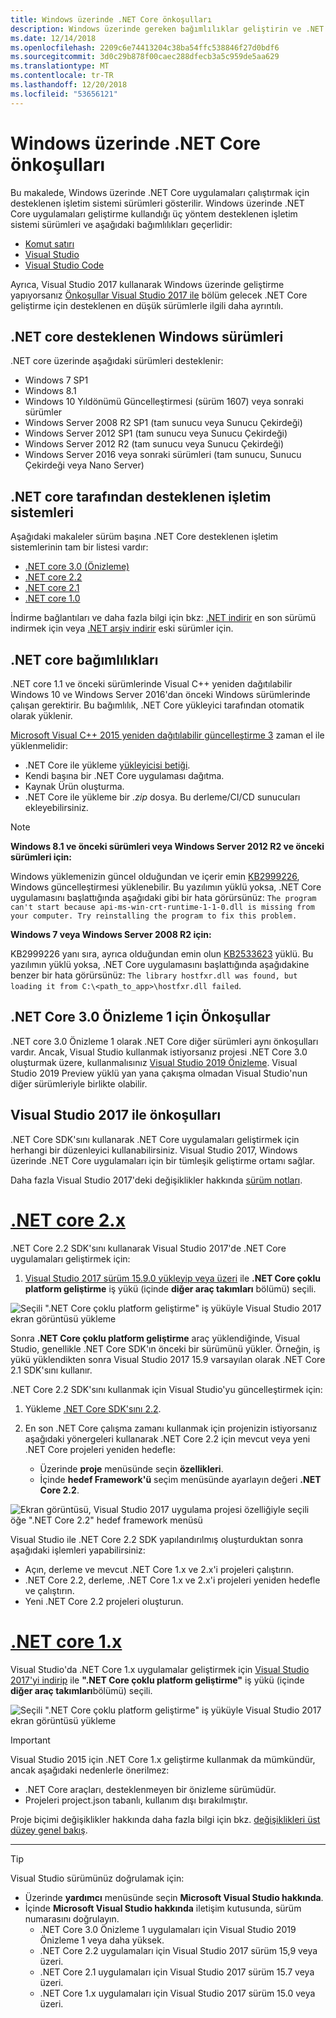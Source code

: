 ```yaml
---
title: Windows üzerinde .NET Core önkoşulları
description: Windows üzerinde gereken bağımlılıklar geliştirin ve .NET Core uygulamaları çalıştırmak için makine öğrenin.
ms.date: 12/14/2018
ms.openlocfilehash: 2209c6e74413204c38ba54ffc538846f27d0bdf6
ms.sourcegitcommit: 3d0c29b878f00caec288dfecb3a5c959de5aa629
ms.translationtype: MT
ms.contentlocale: tr-TR
ms.lasthandoff: 12/20/2018
ms.locfileid: "53656121"
---
```

# <a name="prerequisites-for-net-core-on-windows"></a>Windows üzerinde .NET Core önkoşulları

Bu makalede, Windows üzerinde .NET Core uygulamaları çalıştırmak için desteklenen işletim sistemi sürümleri gösterilir. Windows üzerinde .NET Core uygulamaları geliştirme kullandığı üç yöntem desteklenen işletim sistemi sürümleri ve aşağıdaki bağımlılıkları geçerlidir:

* [Komut satırı](tutorials/using-with-xplat-cli.md)
* [Visual Studio](https://www.visualstudio.com/downloads/?utm_medium=microsoft&utm_source=docs.microsoft.com&utm_campaign=button+cta&utm_content=download+vs2017)
* [Visual Studio Code](https://code.visualstudio.com/)

Ayrıca, Visual Studio 2017 kullanarak Windows üzerinde geliştirme yapıyorsanız [Önkoşullar Visual Studio 2017 ile](#prerequisites-with-visual-studio-2017) bölüm gelecek .NET Core geliştirme için desteklenen en düşük sürümlerle ilgili daha ayrıntılı.

## <a name="net-core-supported-windows-versions"></a>.NET core desteklenen Windows sürümleri

.NET core üzerinde aşağıdaki sürümleri desteklenir:

* Windows 7 SP1
* Windows 8.1
* Windows 10 Yıldönümü Güncelleştirmesi (sürüm 1607) veya sonraki sürümler
* Windows Server 2008 R2 SP1 (tam sunucu veya Sunucu Çekirdeği)
* Windows Server 2012 SP1 (tam sunucu veya Sunucu Çekirdeği)
* Windows Server 2012 R2 (tam sunucu veya Sunucu Çekirdeği)
* Windows Server 2016 veya sonraki sürümleri (tam sunucu, Sunucu Çekirdeği veya Nano Server)

## <a name="net-core-supported-operating-systems"></a>.NET core tarafından desteklenen işletim sistemleri

Aşağıdaki makaleler sürüm başına .NET Core desteklenen işletim sistemlerinin tam bir listesi vardır:

* [.NET core 3.0 (Önizleme)](https://github.com/dotnet/core/blob/master/release-notes/3.0/3.0-supported-os.md)
* [.NET core 2.2](https://github.com/dotnet/core/blob/master/release-notes/2.2/2.2-supported-os.md)
* [.NET core 2.1](https://github.com/dotnet/core/blob/master/release-notes/2.1/2.1-supported-os.md)
* [.NET core 1.0](https://github.com/dotnet/core/blob/master/release-notes/1.0/1.0-supported-os.md)

İndirme bağlantıları ve daha fazla bilgi için bkz: [.NET indirir](https://dotnet.microsoft.com/download) en son sürümü indirmek için veya [.NET arşiv indirir](https://dotnet.microsoft.com/download/archives#dotnet-core) eski sürümler için.

## <a name="net-core-dependencies"></a>.NET core bağımlılıkları

.NET core 1.1 ve önceki sürümlerinde Visual C++ yeniden dağıtılabilir Windows 10 ve Windows Server 2016'dan önceki Windows sürümlerinde çalışan gerektirir. Bu bağımlılık, .NET Core yükleyici tarafından otomatik olarak yüklenir.

[Microsoft Visual C++ 2015 yeniden dağıtılabilir güncelleştirme 3](https://www.microsoft.com/download/details.aspx?id=52685) zaman el ile yüklenmelidir:

* .NET Core ile yükleme [yükleyicisi betiği](./tools/dotnet-install-script.md).
* Kendi başına bir .NET Core uygulaması dağıtma.
* Kaynak Ürün oluşturma.
* .NET Core ile yükleme bir *.zip* dosya. Bu derleme/CI/CD sunucuları ekleyebilirsiniz.

> [!NOTE]
> **Windows 8.1 ve önceki sürümleri veya Windows Server 2012 R2 ve önceki sürümleri için:**
>
> Windows yüklemenizin güncel olduğundan ve içerir emin [KB2999226](https://support.microsoft.com/en-us/help/2999226/update-for-universal-c-runtime-in-windows), Windows güncelleştirmesi yüklenebilir. Bu yazılımın yüklü yoksa, .NET Core uygulamasını başlattığında aşağıdaki gibi bir hata görürsünüz: `The program can't start because api-ms-win-crt-runtime-1-1-0.dll is missing from your computer. Try reinstalling the program to fix this problem.`
>
> **Windows 7 veya Windows Server 2008 R2 için:**
>
> KB2999226 yanı sıra, ayrıca olduğundan emin olun [KB2533623](https://support.microsoft.com/en-us/help/2533623/microsoft-security-advisory-insecure-library-loading-could-allow-remot) yüklü. Bu yazılımın yüklü yoksa, .NET Core uygulamasını başlattığında aşağıdakine benzer bir hata görürsünüz: `The library hostfxr.dll was found, but loading it from C:\<path_to_app>\hostfxr.dll failed`.

## <a name="prerequisites-for-net-core-30-preview-1"></a>.NET Core 3.0 Önizleme 1 için Önkoşullar

.NET core 3.0 Önizleme 1 olarak .NET Core diğer sürümleri aynı önkoşulları vardır. Ancak, Visual Studio kullanmak istiyorsanız projesi .NET Core 3.0 oluşturmak üzere, kullanmalısınız [Visual Studio 2019 Önizleme](https://visualstudio.microsoft.com/vs/preview/). Visual Studio 2019 Preview yüklü yan yana çakışma olmadan Visual Studio'nun diğer sürümleriyle birlikte olabilir.

## <a name="prerequisites-with-visual-studio-2017"></a>Visual Studio 2017 ile önkoşulları
    
.NET Core SDK'sını kullanarak .NET Core uygulamaları geliştirmek için herhangi bir düzenleyici kullanabilirsiniz. Visual Studio 2017, Windows üzerinde .NET Core uygulamaları için bir tümleşik geliştirme ortamı sağlar.

Daha fazla Visual Studio 2017'deki değişiklikler hakkında [sürüm notları](/visualstudio/releasenotes/vs2017-relnotes).

# <a name="net-core-2xtabnetcore2x"></a>[.NET core 2.x](#tab/netcore2x)

.NET Core 2.2 SDK'sını kullanarak Visual Studio 2017'de .NET Core uygulamaları geliştirmek için:

 1. [Visual Studio 2017 sürüm 15.9.0 yükleyip veya üzeri](/visualstudio/install/install-visual-studio) ile **.NET Core çoklu platform geliştirme** iş yükü (içinde **diğer araç takımları** bölümü) seçili.

![Seçili ".NET Core çoklu platform geliştirme" iş yüküyle Visual Studio 2017 ekran görüntüsü yükleme](./media/windows-prerequisites/vs-2017-workloads.jpg)

Sonra **.NET Core çoklu platform geliştirme** araç yüklendiğinde, Visual Studio, genellikle .NET Core SDK'ın önceki bir sürümünü yükler.
Örneğin, iş yükü yüklendikten sonra Visual Studio 2017 15.9 varsayılan olarak .NET Core 2.1 SDK'sını kullanır.

.NET Core 2.2 SDK'sını kullanmak için Visual Studio'yu güncelleştirmek için:

 1. Yükleme [.NET Core SDK'sını 2.2](https://dotnet.microsoft.com/download).

 1. En son .NET Core çalışma zamanı kullanmak için projenizin istiyorsanız aşağıdaki yönergeleri kullanarak .NET Core 2.2 için mevcut veya yeni .NET Core projeleri yeniden hedefle:

    * Üzerinde **proje** menüsünde seçin **özellikleri**.
    * İçinde **hedef Framework'ü** seçim menüsünde ayarlayın değeri **.NET Core 2.2**.

![Ekran görüntüsü, Visual Studio 2017 uygulama projesi özelliğiyle seçili öğe ".NET Core 2.2" hedef framework menüsü](./media/windows-prerequisites/targeting-dotnet-core.jpg)

Visual Studio ile .NET Core 2.2 SDK yapılandırılmış oluşturduktan sonra aşağıdaki işlemleri yapabilirsiniz:

* Açın, derleme ve mevcut .NET Core 1.x ve 2.x'i projeleri çalıştırın.
* .NET Core 2.2, derleme, .NET Core 1.x ve 2.x'i projeleri yeniden hedefle ve çalıştırın.
* Yeni .NET Core 2.2 projeleri oluşturun.

# <a name="net-core-1xtabnetcore1x"></a>[.NET core 1.x](#tab/netcore1x)

Visual Studio'da .NET Core 1.x uygulamalar geliştirmek için [Visual Studio 2017'yi indirip](/visualstudio/install/install-visual-studio) ile **".NET Core çoklu platform geliştirme"** iş yükü (içinde **diğer araç takımları**bölümü) seçili.

![Seçili ".NET Core çoklu platform geliştirme" iş yüküyle Visual Studio 2017 ekran görüntüsü yükleme](./media/windows-prerequisites/vs-workloads.jpg)

> [!IMPORTANT]
> Visual Studio 2015 için .NET Core 1.x geliştirme kullanmak da mümkündür, ancak aşağıdaki nedenlerle önerilmez:
  > * .NET Core araçları, desteklenmeyen bir önizleme sürümüdür.
  > * Projeleri project.json tabanlı, kullanım dışı bırakılmıştır.
>
> Proje biçimi değişiklikler hakkında daha fazla bilgi için bkz. [değişiklikleri üst düzey genel bakış](./tools/cli-msbuild-architecture.md).

---

<a name="vs-mapping"></a>

> [!TIP]
> Visual Studio sürümünüz doğrulamak için:
>
> * Üzerinde **yardımcı** menüsünde seçin **Microsoft Visual Studio hakkında**.
> * İçinde **Microsoft Visual Studio hakkında** iletişim kutusunda, sürüm numarasını doğrulayın.
>   * .NET Core 3.0 Önizleme 1 uygulamaları için Visual Studio 2019 Önizleme 1 veya daha yüksek.
>   * .NET Core 2.2 uygulamaları için Visual Studio 2017 sürüm 15,9 veya üzeri.
>   * .NET Core 2.1 uygulamaları için Visual Studio 2017 sürüm 15.7 veya üzeri.
>   * .NET Core 1.x uygulamaları için Visual Studio 2017 sürüm 15.0 veya üzeri.
